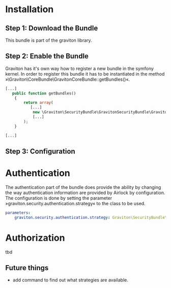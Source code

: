Installation
============

Step 1: Download the Bundle
---------------------------

This bundle is part of the graviton library.

Step 2: Enable the Bundle
-------------------------

Graviton has it's own way how to register a new bundle in the symfony kernel.
In order to register this bundle it has to be instantiated in the method »\Graviton\CoreBundle\GravitonCoreBundle::getBundles()«.

```php
[...]
   public function getBundles()
    {
        return array(
           [...]
            new \Graviton\SecurityBundle\GravitonSecurityBundle\GravitonSecurityBundle(),
            [...]
        );
    }    

[...]
```

Step 3: Configuration
---------------------

Authentication 
==============

The authentication part of the bundle does provide the ability by changing the way authentication information are
provided by Airlock by configuration. 
The configuration is done by setting the parameter »graviton.security.authentication.strategy« to the class to be used.
 
```yml
parameters:
    graviton.security.authentication.strategy: Graviton\SecurityBundle\Authentication\Strategies\MyApiKeyExtractionStrategy
```

Authorization
=============

tbd


Future things
-------------
- add command to find out what strategies are available.
